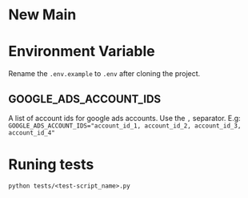 # New Main
# Environment Variable
Rename the `.env.example` to `.env` after cloning the project.

## GOOGLE_ADS_ACCOUNT_IDS
A list of account ids for google ads accounts. Use the `,` separator. E.g: `GOOGLE_ADS_ACCOUNT_IDS="account_id_1, account_id_2, account_id_3, account_id_4"`

# Runing tests
`python tests/<test-script_name>.py`
